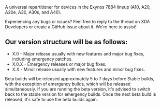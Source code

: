 A universal repartitioner for devices in the Exynos 7884 lineup (A10, A20, A20e, A30, A30s, and A40).

Experiencing any bugs or issues? Feel free to reply to the thread on XDA Developers or create a GitHub Issue about it. We're here to assist!

## Our version structure will be as follows:

* X.0 - Major release usually with new features and major bug fixes, including emergency patches.
* X.0.X - Emergency releases or major bug fixes.
* X.X - Minor release usually with new features and minor bug fixes.


Beta builds will be released approximately 5 to 7 days before Stable builds, with the exception of emergency builds, which will be released simultaneously. If you are running the beta version, it's advised to switch back to the stable version for emergency builds. Once the next beta build is released, it's safe to use the beta builds again.

